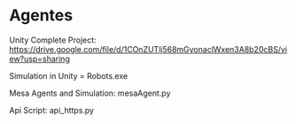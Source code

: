 # Agentes

Unity Complete Project: https://drive.google.com/file/d/1COnZUTlj568mGyonaclWxen3A8b20cBS/view?usp=sharing

Simulation in Unity = Robots.exe

Mesa Agents and Simulation: mesaAgent.py

Api Script: api_https.py
